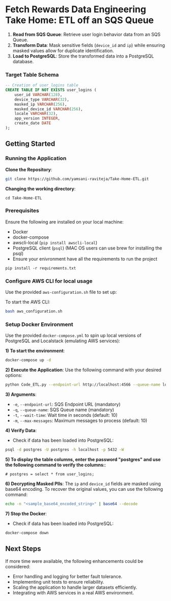 # Fetch Rewards Data Engineering Take Home: ETL off an SQS Queue

1. **Read from SQS Queue**: Retrieve user login behavior data from an SQS Queue.
2. **Transform Data**: Mask sensitive fields (`device_id` and `ip`) while ensuring masked values allow for duplicate identification.
3. **Load to PostgreSQL**: Store the transformed data into a PostgreSQL database.

### Target Table Schema
```sql
-- Creation of user_logins table
CREATE TABLE IF NOT EXISTS user_logins (
    user_id VARCHAR(128),
    device_type VARCHAR(32),
    masked_ip VARCHAR(256),
    masked_device_id VARCHAR(256),
    locale VARCHAR(32),
    app_version INTEGER,
    create_date DATE
);
```

## Getting Started

### Running the Application
 **Clone the Repository**:
   ```bash
   git clone https://github.com/yamsani-raviteja/Take-Home-ETL.git
   ```
**Changing the working directory**:
```
cd Take-Home-ETL
```

### Prerequisites
Ensure the following are installed on your local machine:
- Docker
- docker-compose
- awscli-local (`pip install awscli-local`)
- PostgreSQL client (`psql`) (MAC OS users can use brew for installing the psql) 
- Ensure your enivronment have all the requirements to run the project
```
pip install -r requirements.txt
```
###  Configure AWS CLI for local usage
Use the provided `aws-configuration.sh` file to set up:

To start the AWS CLI:
```bash
bash aws_configuration.sh
```

  
### Setup Docker Environment
Use the provided `docker-compose.yml` to spin up local versions of PostgreSQL and Localstack (emulating AWS services):

**1) To start the environment**:
```bash
docker-compose up -d
```

**2) Execute the Application**:
   Use the following command with your desired options:
```bash
python Code_ETL.py --endpoint-url http://localhost:4566 --queue-name login-queue --max-messages 50
```

   **3) Arguments**:
   - `-e`, `--endpoint-url`: SQS Endpoint URL (mandatory)
   - `-q`, `--queue-name`: SQS Queue name (mandatory)
   - `-t`, `--wait-time`: Wait time in seconds (default: 10)
   - `-m`, `--max-messages`: Maximum messages to process (default: 10)

 **4) Verify Data**:
   - Check if data has been loaded into PostgreSQL:
```bash
psql -d postgres -U postgres -h localhost -p 5432 -W
```
**5) To display the table columns, enter the password "postgres" and use the following command to verify the columns:**:
```
# postgres = select * from user_logins;
```

**6) Decrypting Masked PIIs**:
The `ip` and `device_id` fields are masked using base64 encoding. To recover the original values, you can use the following command:
```bash
echo -n "<sample_base64_encoded_string>" | base64 --decode
```

**7) Stop the Docker**:
   - Check if data has been loaded into PostgreSQL:
```bash
docker-compose down 
```

## Next Steps
If more time were available, the following enhancements could be considered:
- Error handling and logging for better fault tolerance.
- Implementing unit tests to ensure reliability.
- Scaling the application to handle larger datasets efficiently.
- Integrating with AWS services in a real AWS environment.
